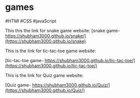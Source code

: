 # games

#HTMl  #CSS  #javaScript

This this the link for snake game website:
[snake game- https://shubham3000.github.io/snake/](https://shubham3000.github.io/snake)


<!---------------------->


This is the link for tic-tac-toe game website:

[tic-tac-toe game- https://shubham3000.github.io/tic-tac-toe/](https://shubham3000.github.io/tic-tac-toe/)


<!---------------------->


This is the link for Quiz game website:

[Quiz game- https://shubham3000.github.io/Quiz/](https://shubham3000.github.io/Quiz/)
